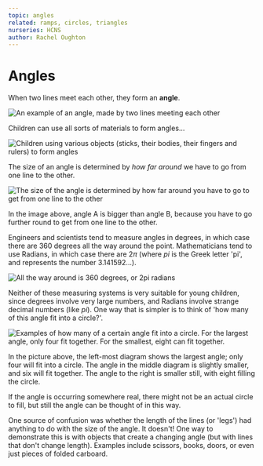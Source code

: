 ```yaml
---
topic: angles
related: ramps, circles, triangles
nurseries: HCNS
author: Rachel Oughton
---
```


# Angles

When two lines meet each other, they form an **angle**.

![An example of an angle, made by two lines meeting each other]({{site.baseurl}}/assets/img/angles1.png "An angle")

Children can use all sorts of materials to form angles...

![Children using various objects (sticks, their bodies, their fingers and rulers) to form angles]({{site.baseurl}}/assets/img/angle_photos.png "Children using various things to make angles")


The size of an angle is determined by *how far around* we have to go from one line to the other.

![The size of the angle is determined by how far around you have to go to get from one line to the other]({{site.baseurl}}/assets/img/angles_around.png "The size of the angle")

In the image above, angle A is bigger than angle  B, because you have to go further round to get from one line to the other.

Engineers and scientists tend to measure angles in degrees, in which case there are 360 degrees all the way around the point. Mathematicians tend to use Radians, in which case there are $2\pi$ (where $pi$ is the Greek letter 'pi', and represents the number 3.141592...).

![All the way around is 360 degrees, or $2pi$ radians]({{site.baseurl}}/assets/img/full_angle.png "All the way around the point")

Neither of these measuring systems is very suitable for young children, since degrees involve very large numbers, and Radians involve strange decimal numbers (like $pi$). One way that is simpler is to think of 'how many of this angle fit into a circle?'.


![Examples of how many of a certain angle fit into a circle. For the largest angle, only four fit together. For the smallest, eight can fit together.]({{site.baseurl}}/assets/img/angles_howmany.png "Examples of how many angles fit into a circle")

In the picture above, the left-most diagram shows the largest angle; only four will fit into a circle. The angle in the middle diagram is slightly smaller, and six will fit together. The angle to the right is smaller still, with eight filling the circle.

If the angle is occurring somewhere real, there might not be an actual circle to fill, but still the angle can be thought of in this way. 

One source of confusion was whether the length of the lines (or 'legs') had anything to do with the size of the angle. It doesn't! One way to demonstrate this is with objects that create a changing angle (but with lines that don't change length). Examples include scissors, books, doors, or even just pieces of folded carboard.





